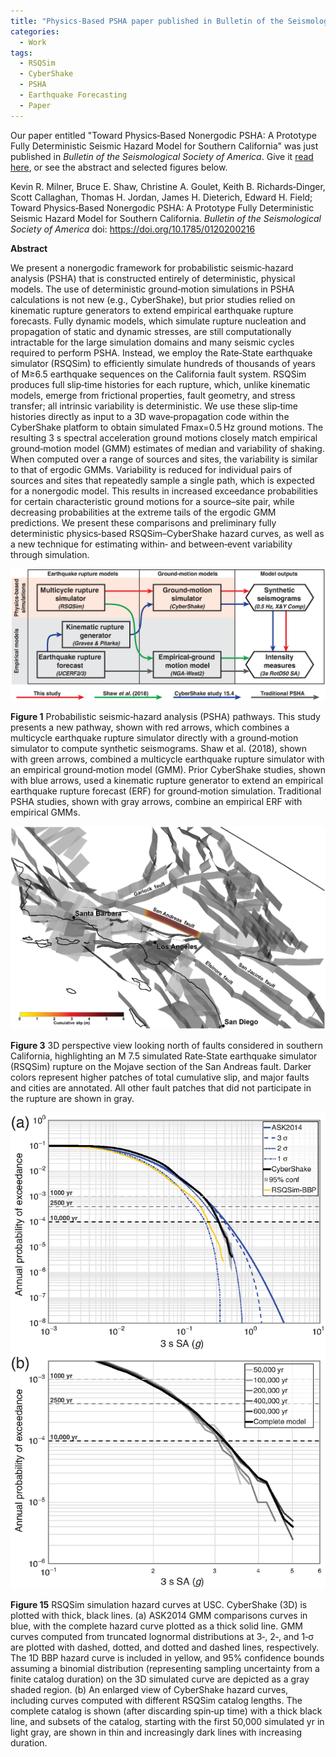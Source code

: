 ```yaml
---
title: "Physics-Based PSHA paper published in Bulletin of the Seismological Society of America"
categories:
  - Work
tags:
  - RSQSim
  - CyberShake
  - PSHA
  - Earthquake Forecasting
  - Paper
---
```


Our paper entitled "Toward Physics‐Based Nonergodic PSHA: A Prototype Fully Deterministic Seismic Hazard Model for Southern California" was just published in *Bulletin of the Seismological Society of America*. Give it [read here](https://pubs.geoscienceworld.org/ssa/bssa/article/doi/10.1785/0120200216/593757/Toward-Physics-Based-Nonergodic-PSHA-A-Prototype), or see the abstract and selected figures below.

Kevin R. Milner, Bruce E. Shaw, Christine A. Goulet, Keith B. Richards‐Dinger, Scott Callaghan, Thomas H. Jordan, James H. Dieterich, Edward H. Field; Toward Physics‐Based Nonergodic PSHA: A Prototype Fully Deterministic Seismic Hazard Model for Southern California. *Bulletin of the Seismological Society of America* doi: https://doi.org/10.1785/0120200216

**Abstract**

We present a nonergodic framework for probabilistic seismic‐hazard analysis (PSHA) that is constructed entirely of deterministic, physical models. The use of deterministic ground‐motion simulations in PSHA calculations is not new (e.g., CyberShake), but prior studies relied on kinematic rupture generators to extend empirical earthquake rupture forecasts. Fully dynamic models, which simulate rupture nucleation and propagation of static and dynamic stresses, are still computationally intractable for the large simulation domains and many seismic cycles required to perform PSHA. Instead, we employ the Rate‐State earthquake simulator (RSQSim) to efficiently simulate hundreds of thousands of years of M≥6.5 earthquake sequences on the California fault system. RSQSim produces full slip‐time histories for each rupture, which, unlike kinematic models, emerge from frictional properties, fault geometry, and stress transfer; all intrinsic variability is deterministic. We use these slip‐time histories directly as input to a 3D wave‐propagation code within the CyberShake platform to obtain simulated Fmax=0.5 Hz ground motions. The resulting 3 s spectral acceleration ground motions closely match empirical ground‐motion model (GMM) estimates of median and variability of shaking. When computed over a range of sources and sites, the variability is similar to that of ergodic GMMs. Variability is reduced for individual pairs of sources and sites that repeatedly sample a single path, which is expected for a nonergodic model. This results in increased exceedance probabilities for certain characteristic ground motions for a source–site pair, while decreasing probabilities at the extreme tails of the ergodic GMM predictions. We present these comparisons and preliminary fully deterministic physics‐based RSQSim–CyberShake hazard curves, as well as a new technique for estimating within‐ and between‐event variability through simulation.

![Figure 1](/assets/images/0120200216fig1.png)

**Figure 1** Probabilistic seismic‐hazard analysis (PSHA) pathways. This study presents a new pathway, shown with red arrows, which combines a multicycle earthquake rupture simulator directly with a ground‐motion simulator to compute synthetic seismograms. Shaw et al. (2018), shown with green arrows, combined a multicycle earthquake rupture simulator with an empirical ground‐motion model (GMM). Prior CyberShake studies, shown with blue arrows, used a kinematic rupture generator to extend an empirical earthquake rupture forecast (ERF) for ground‐motion simulation. Traditional PSHA studies, shown with gray arrows, combine an empirical ERF with empirical GMMs.

![Figure 3](/assets/images/0120200216fig3.png)

**Figure 3** 3D perspective view looking north of faults considered in southern California, highlighting an M 7.5 simulated Rate‐State earthquake simulator (RSQSim) rupture on the Mojave section of the San Andreas fault. Darker colors represent higher patches of total cumulative slip, and major faults and cities are annotated. All other fault patches that did not participate in the rupture are shown in gray.

![Figure 15](/assets/images/0120200216fig15.png)

**Figure 15** RSQSim simulation hazard curves at USC. CyberShake (3D) is plotted with thick, black lines. (a) ASK2014 GMM comparisons curves in blue, with the complete hazard curve plotted as a thick solid line. GMM curves computed from truncated lognormal distributions at 3‐, 2‐, and 1‐σ are plotted with dashed, dotted, and dotted and dashed lines, respectively. The 1D BBP hazard curve is included in yellow, and 95% confidence bounds assuming a binomial distribution (representing sampling uncertainty from a finite catalog duration) on the 3D simulated curve are depicted as a gray shaded region. (b) An enlarged view of CyberShake hazard curves, including curves computed with different RSQSim catalog lengths. The complete catalog is shown (after discarding spin‐up time) with a thick black line, and subsets of the catalog, starting with the first 50,000 simulated yr in light gray, are shown in thin and increasingly dark lines with increasing duration.
